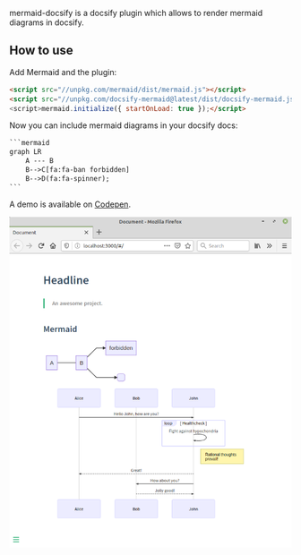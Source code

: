 mermaid-docsify is a docsify plugin which allows to render mermaid diagrams in docsify.

## How to use

Add Mermaid and the plugin:

```html
<script src="//unpkg.com/mermaid/dist/mermaid.js"></script>
<script src="//unpkg.com/docsify-mermaid@latest/dist/docsify-mermaid.js"> 
<script>mermaid.initialize({ startOnLoad: true });</script>
```

Now you can include mermaid diagrams in your docsify docs:

    ```mermaid
    graph LR
        A --- B
        B-->C[fa:fa-ban forbidden]
        B-->D(fa:fa-spinner);
    ```

A demo is available on [Codepen](https://codepen.io/leward/project/editor/AyegJW).

![Docsify with mermaid Screenshot](screenshot.png)